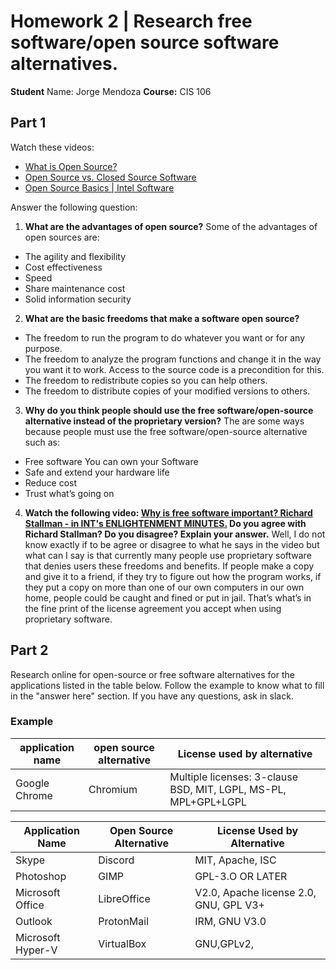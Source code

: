 # Homework 2 | Research free software/open source software alternatives.
**Student** Name: Jorge Mendoza
**Course:** CIS 106

## Part 1
Watch these videos:
* [What is Open Source?](https://bit.ly/3bQwE3z)
* [Open Source vs. Closed Source Software](https://bit.ly/3irHu1b)
* [Open Source Basics | Intel Software](https://bit.ly/2LBF8RK)

Answer the following question:

1. **What are the advantages of open source?**
   Some of the advantages of open sources are: 
* The agility and flexibility
* Cost effectiveness 
* Speed 
* Share maintenance cost
* Solid information security  
2. **What are the basic freedoms that make a software open source?**
* The freedom to run the program to do whatever you want or for any purpose.
* The freedom to analyze the program functions and change it in the way you want it to work. Access to the source code is a precondition for this.
* The freedom to redistribute copies so you can help others.
* The freedom to distribute copies of your modified versions to others. 
 
3. **Why do you think people should use the free software/open-source alternative instead of the proprietary version?**
   The are some ways because people must use the free software/open-source alternative such as: 
* Free software 
	You can own your Software
* Safe and extend your hardware life
* Reduce cost
* Trust what’s going on

4. **Watch the following video: [Why is free software important? Richard Stallman - in INT's ENLIGHTENMENT MINUTES.](https://www.youtube.com/watch?v=ZPPikY3uLIQ) Do you agree with Richard Stallman? Do you disagree? Explain your answer.**
   Well, I do not know exactly if to be agree or disagree to what he says in the video but what can I say is that currently many people use proprietary software that denies users these freedoms and benefits. If people make a copy and give it to a friend, if they try to figure out how the program works, if they put a copy on more than one of our own computers in our own home, people could be caught and fined or put in jail. That’s what’s in the fine print of the license agreement you accept when using proprietary software.



## Part 2

Research online for open-source or free software alternatives for the applications listed in the table below. Follow the example to know what to fill in the "answer here" section. If you have any questions, ask in slack. 



### Example
| application name | open source alternative | License used by alternative|
|------|-------|-------|
| Google Chrome | Chromium | Multiple licenses: 3-clause BSD, MIT, LGPL, MS-PL, MPL+GPL+LGPL |


| Application Name | Open Source Alternative | License Used by Alternative|
|------|-------|-------|
|Skype|Discord|MIT, Apache, ISC|
|Photoshop|GIMP|GPL-3.O OR LATER|
|Microsoft Office|LibreOffice|V2.0, Apache license 2.0, GNU, GPL V3+|
|Outlook|ProtonMail|IRM, GNU V3.0|
|Microsoft Hyper-V|VirtualBox|GNU,GPLv2, |


